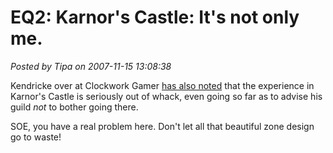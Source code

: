 # EQ2: Karnor's Castle: It's not only me.

*Posted by Tipa on 2007-11-15 13:08:38*

Kendricke over at Clockwork Gamer [has also noted](http://clockworkgamer.com/2007/11/15/kunark-field-report-i/) that the experience in Karnor's Castle is seriously out of whack, even going so far as to advise his guild *not* to bother going there.

SOE, you have a real problem here. Don't let all that beautiful zone design go to waste!


